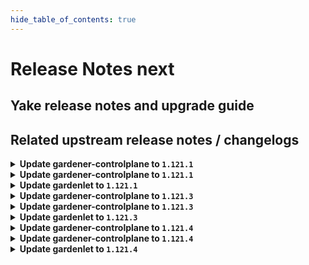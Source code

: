 ```yaml
---
hide_table_of_contents: true
---
```


# Release Notes next

## Yake release notes and upgrade guide

## Related upstream release notes / changelogs


<details>
<summary><b>Update gardener-controlplane to <code>1.121.1</code></b></summary>

# [gardener/gardener]

## 🐛 Bug Fixes

- `[OPERATOR]` A regression was fixed that previously prevented the creation or update of `CloudProfile`s without a specified machine image version `classification`. by @timuthy [#12334]

## Helm Charts
- controlplane: `europe-docker.pkg.dev/gardener-project/releases/charts/gardener/controlplane:v1.121.1`
- gardenlet: `europe-docker.pkg.dev/gardener-project/releases/charts/gardener/gardenlet:v1.121.1`
- operator: `europe-docker.pkg.dev/gardener-project/releases/charts/gardener/operator:v1.121.1`
- resource-manager: `europe-docker.pkg.dev/gardener-project/releases/charts/gardener/resource-manager:v1.121.1`
## Container (OCI) Images
- admission-controller: `europe-docker.pkg.dev/gardener-project/releases/gardener/admission-controller:v1.121.1`
- apiserver: `europe-docker.pkg.dev/gardener-project/releases/gardener/apiserver:v1.121.1`
- controller-manager: `europe-docker.pkg.dev/gardener-project/releases/gardener/controller-manager:v1.121.1`
- gardenadm: `europe-docker.pkg.dev/gardener-project/releases/gardener/gardenadm:v1.121.1`
- gardenlet: `europe-docker.pkg.dev/gardener-project/releases/gardener/gardenlet:v1.121.1`
- node-agent: `europe-docker.pkg.dev/gardener-project/releases/gardener/node-agent:v1.121.1`
- operator: `europe-docker.pkg.dev/gardener-project/releases/gardener/operator:v1.121.1`
- resource-manager: `europe-docker.pkg.dev/gardener-project/releases/gardener/resource-manager:v1.121.1`
- scheduler: `europe-docker.pkg.dev/gardener-project/releases/gardener/scheduler:v1.121.1`


</details>

<details>
<summary><b>Update gardener-controlplane to <code>1.121.1</code></b></summary>

# [gardener/gardener]

## 🐛 Bug Fixes

- `[OPERATOR]` A regression was fixed that previously prevented the creation or update of `CloudProfile`s without a specified machine image version `classification`. by @timuthy [#12334]

## Helm Charts
- controlplane: `europe-docker.pkg.dev/gardener-project/releases/charts/gardener/controlplane:v1.121.1`
- gardenlet: `europe-docker.pkg.dev/gardener-project/releases/charts/gardener/gardenlet:v1.121.1`
- operator: `europe-docker.pkg.dev/gardener-project/releases/charts/gardener/operator:v1.121.1`
- resource-manager: `europe-docker.pkg.dev/gardener-project/releases/charts/gardener/resource-manager:v1.121.1`
## Container (OCI) Images
- admission-controller: `europe-docker.pkg.dev/gardener-project/releases/gardener/admission-controller:v1.121.1`
- apiserver: `europe-docker.pkg.dev/gardener-project/releases/gardener/apiserver:v1.121.1`
- controller-manager: `europe-docker.pkg.dev/gardener-project/releases/gardener/controller-manager:v1.121.1`
- gardenadm: `europe-docker.pkg.dev/gardener-project/releases/gardener/gardenadm:v1.121.1`
- gardenlet: `europe-docker.pkg.dev/gardener-project/releases/gardener/gardenlet:v1.121.1`
- node-agent: `europe-docker.pkg.dev/gardener-project/releases/gardener/node-agent:v1.121.1`
- operator: `europe-docker.pkg.dev/gardener-project/releases/gardener/operator:v1.121.1`
- resource-manager: `europe-docker.pkg.dev/gardener-project/releases/gardener/resource-manager:v1.121.1`
- scheduler: `europe-docker.pkg.dev/gardener-project/releases/gardener/scheduler:v1.121.1`


</details>

<details>
<summary><b>Update gardenlet to <code>1.121.1</code></b></summary>

# [gardener/gardener]

## 🐛 Bug Fixes

- `[OPERATOR]` A regression was fixed that previously prevented the creation or update of `CloudProfile`s without a specified machine image version `classification`. by @timuthy [#12334]

## Helm Charts
- controlplane: `europe-docker.pkg.dev/gardener-project/releases/charts/gardener/controlplane:v1.121.1`
- gardenlet: `europe-docker.pkg.dev/gardener-project/releases/charts/gardener/gardenlet:v1.121.1`
- operator: `europe-docker.pkg.dev/gardener-project/releases/charts/gardener/operator:v1.121.1`
- resource-manager: `europe-docker.pkg.dev/gardener-project/releases/charts/gardener/resource-manager:v1.121.1`
## Container (OCI) Images
- admission-controller: `europe-docker.pkg.dev/gardener-project/releases/gardener/admission-controller:v1.121.1`
- apiserver: `europe-docker.pkg.dev/gardener-project/releases/gardener/apiserver:v1.121.1`
- controller-manager: `europe-docker.pkg.dev/gardener-project/releases/gardener/controller-manager:v1.121.1`
- gardenadm: `europe-docker.pkg.dev/gardener-project/releases/gardener/gardenadm:v1.121.1`
- gardenlet: `europe-docker.pkg.dev/gardener-project/releases/gardener/gardenlet:v1.121.1`
- node-agent: `europe-docker.pkg.dev/gardener-project/releases/gardener/node-agent:v1.121.1`
- operator: `europe-docker.pkg.dev/gardener-project/releases/gardener/operator:v1.121.1`
- resource-manager: `europe-docker.pkg.dev/gardener-project/releases/gardener/resource-manager:v1.121.1`
- scheduler: `europe-docker.pkg.dev/gardener-project/releases/gardener/scheduler:v1.121.1`


</details>

<details>
<summary><b>Update gardener-controlplane to <code>1.121.3</code></b></summary>

# [gardener/gardener]

## 🐛 Bug Fixes

- `[USER]` A regression causing the gardenlet to fail to decode the referenced `AuthenticationConfiguration` while deploying the kube-apiserver when the API version is not `apiserver.config.k8s.io/v1beta1` is now fixed. by @AleksandarSavchev [#12400]

## Helm Charts
- controlplane: `europe-docker.pkg.dev/gardener-project/releases/charts/gardener/controlplane:v1.121.3`
- gardenlet: `europe-docker.pkg.dev/gardener-project/releases/charts/gardener/gardenlet:v1.121.3`
- operator: `europe-docker.pkg.dev/gardener-project/releases/charts/gardener/operator:v1.121.3`
- resource-manager: `europe-docker.pkg.dev/gardener-project/releases/charts/gardener/resource-manager:v1.121.3`
## Container (OCI) Images
- admission-controller: `europe-docker.pkg.dev/gardener-project/releases/gardener/admission-controller:v1.121.3`
- apiserver: `europe-docker.pkg.dev/gardener-project/releases/gardener/apiserver:v1.121.3`
- controller-manager: `europe-docker.pkg.dev/gardener-project/releases/gardener/controller-manager:v1.121.3`
- gardenadm: `europe-docker.pkg.dev/gardener-project/releases/gardener/gardenadm:v1.121.3`
- gardenlet: `europe-docker.pkg.dev/gardener-project/releases/gardener/gardenlet:v1.121.3`
- node-agent: `europe-docker.pkg.dev/gardener-project/releases/gardener/node-agent:v1.121.3`
- operator: `europe-docker.pkg.dev/gardener-project/releases/gardener/operator:v1.121.3`
- resource-manager: `europe-docker.pkg.dev/gardener-project/releases/gardener/resource-manager:v1.121.3`
- scheduler: `europe-docker.pkg.dev/gardener-project/releases/gardener/scheduler:v1.121.3`


</details>

<details>
<summary><b>Update gardener-controlplane to <code>1.121.3</code></b></summary>

# [gardener/gardener]

## 🐛 Bug Fixes

- `[USER]` A regression causing the gardenlet to fail to decode the referenced `AuthenticationConfiguration` while deploying the kube-apiserver when the API version is not `apiserver.config.k8s.io/v1beta1` is now fixed. by @AleksandarSavchev [#12400]

## Helm Charts
- controlplane: `europe-docker.pkg.dev/gardener-project/releases/charts/gardener/controlplane:v1.121.3`
- gardenlet: `europe-docker.pkg.dev/gardener-project/releases/charts/gardener/gardenlet:v1.121.3`
- operator: `europe-docker.pkg.dev/gardener-project/releases/charts/gardener/operator:v1.121.3`
- resource-manager: `europe-docker.pkg.dev/gardener-project/releases/charts/gardener/resource-manager:v1.121.3`
## Container (OCI) Images
- admission-controller: `europe-docker.pkg.dev/gardener-project/releases/gardener/admission-controller:v1.121.3`
- apiserver: `europe-docker.pkg.dev/gardener-project/releases/gardener/apiserver:v1.121.3`
- controller-manager: `europe-docker.pkg.dev/gardener-project/releases/gardener/controller-manager:v1.121.3`
- gardenadm: `europe-docker.pkg.dev/gardener-project/releases/gardener/gardenadm:v1.121.3`
- gardenlet: `europe-docker.pkg.dev/gardener-project/releases/gardener/gardenlet:v1.121.3`
- node-agent: `europe-docker.pkg.dev/gardener-project/releases/gardener/node-agent:v1.121.3`
- operator: `europe-docker.pkg.dev/gardener-project/releases/gardener/operator:v1.121.3`
- resource-manager: `europe-docker.pkg.dev/gardener-project/releases/gardener/resource-manager:v1.121.3`
- scheduler: `europe-docker.pkg.dev/gardener-project/releases/gardener/scheduler:v1.121.3`


</details>

<details>
<summary><b>Update gardenlet to <code>1.121.3</code></b></summary>

# [gardener/gardener]

## 🐛 Bug Fixes

- `[USER]` A regression causing the gardenlet to fail to decode the referenced `AuthenticationConfiguration` while deploying the kube-apiserver when the API version is not `apiserver.config.k8s.io/v1beta1` is now fixed. by @AleksandarSavchev [#12400]

## Helm Charts
- controlplane: `europe-docker.pkg.dev/gardener-project/releases/charts/gardener/controlplane:v1.121.3`
- gardenlet: `europe-docker.pkg.dev/gardener-project/releases/charts/gardener/gardenlet:v1.121.3`
- operator: `europe-docker.pkg.dev/gardener-project/releases/charts/gardener/operator:v1.121.3`
- resource-manager: `europe-docker.pkg.dev/gardener-project/releases/charts/gardener/resource-manager:v1.121.3`
## Container (OCI) Images
- admission-controller: `europe-docker.pkg.dev/gardener-project/releases/gardener/admission-controller:v1.121.3`
- apiserver: `europe-docker.pkg.dev/gardener-project/releases/gardener/apiserver:v1.121.3`
- controller-manager: `europe-docker.pkg.dev/gardener-project/releases/gardener/controller-manager:v1.121.3`
- gardenadm: `europe-docker.pkg.dev/gardener-project/releases/gardener/gardenadm:v1.121.3`
- gardenlet: `europe-docker.pkg.dev/gardener-project/releases/gardener/gardenlet:v1.121.3`
- node-agent: `europe-docker.pkg.dev/gardener-project/releases/gardener/node-agent:v1.121.3`
- operator: `europe-docker.pkg.dev/gardener-project/releases/gardener/operator:v1.121.3`
- resource-manager: `europe-docker.pkg.dev/gardener-project/releases/gardener/resource-manager:v1.121.3`
- scheduler: `europe-docker.pkg.dev/gardener-project/releases/gardener/scheduler:v1.121.3`


</details>

<details>
<summary><b>Update gardener-controlplane to <code>1.121.4</code></b></summary>

# [gardener/gardener]

## 🐛 Bug Fixes

- `[USER]` An issue causing gardenlet to panic during the migration from single-stack IPv4 to dual-stack IPv4, IPv6 when the Shoot is hibernated is now fixed. by @DockToFuture [#12435]
- `[USER]` A bug causing the `maxSurge` and `maxUnavailable` fields for worker pools with update strategy `ManualInPlaceUpdate` always getting overwritten is now fixed. by @shafeeqes [#12455]
- `[DEVELOPER]` An issue causing reporting data generated by the testframework to be incompatible with recent elasticsearch/opensearch versions is now fixed. by @dguendisch [#12463]
- `[OPERATOR]` Fixed an error in `BackupBucket` reconciliation by replacing `StrategicMergePatch` with `MergePatch` to properly handle `runtime.RawExtension` fields. by @shafeeqes [#12459]

## Helm Charts
- controlplane: `europe-docker.pkg.dev/gardener-project/releases/charts/gardener/controlplane:v1.121.4`
- gardenlet: `europe-docker.pkg.dev/gardener-project/releases/charts/gardener/gardenlet:v1.121.4`
- operator: `europe-docker.pkg.dev/gardener-project/releases/charts/gardener/operator:v1.121.4`
- resource-manager: `europe-docker.pkg.dev/gardener-project/releases/charts/gardener/resource-manager:v1.121.4`
## Container (OCI) Images
- admission-controller: `europe-docker.pkg.dev/gardener-project/releases/gardener/admission-controller:v1.121.4`
- apiserver: `europe-docker.pkg.dev/gardener-project/releases/gardener/apiserver:v1.121.4`
- controller-manager: `europe-docker.pkg.dev/gardener-project/releases/gardener/controller-manager:v1.121.4`
- gardenadm: `europe-docker.pkg.dev/gardener-project/releases/gardener/gardenadm:v1.121.4`
- gardenlet: `europe-docker.pkg.dev/gardener-project/releases/gardener/gardenlet:v1.121.4`
- node-agent: `europe-docker.pkg.dev/gardener-project/releases/gardener/node-agent:v1.121.4`
- operator: `europe-docker.pkg.dev/gardener-project/releases/gardener/operator:v1.121.4`
- resource-manager: `europe-docker.pkg.dev/gardener-project/releases/gardener/resource-manager:v1.121.4`
- scheduler: `europe-docker.pkg.dev/gardener-project/releases/gardener/scheduler:v1.121.4`


</details>

<details>
<summary><b>Update gardener-controlplane to <code>1.121.4</code></b></summary>

# [gardener/gardener]

## 🐛 Bug Fixes

- `[USER]` An issue causing gardenlet to panic during the migration from single-stack IPv4 to dual-stack IPv4, IPv6 when the Shoot is hibernated is now fixed. by @DockToFuture [#12435]
- `[USER]` A bug causing the `maxSurge` and `maxUnavailable` fields for worker pools with update strategy `ManualInPlaceUpdate` always getting overwritten is now fixed. by @shafeeqes [#12455]
- `[DEVELOPER]` An issue causing reporting data generated by the testframework to be incompatible with recent elasticsearch/opensearch versions is now fixed. by @dguendisch [#12463]
- `[OPERATOR]` Fixed an error in `BackupBucket` reconciliation by replacing `StrategicMergePatch` with `MergePatch` to properly handle `runtime.RawExtension` fields. by @shafeeqes [#12459]

## Helm Charts
- controlplane: `europe-docker.pkg.dev/gardener-project/releases/charts/gardener/controlplane:v1.121.4`
- gardenlet: `europe-docker.pkg.dev/gardener-project/releases/charts/gardener/gardenlet:v1.121.4`
- operator: `europe-docker.pkg.dev/gardener-project/releases/charts/gardener/operator:v1.121.4`
- resource-manager: `europe-docker.pkg.dev/gardener-project/releases/charts/gardener/resource-manager:v1.121.4`
## Container (OCI) Images
- admission-controller: `europe-docker.pkg.dev/gardener-project/releases/gardener/admission-controller:v1.121.4`
- apiserver: `europe-docker.pkg.dev/gardener-project/releases/gardener/apiserver:v1.121.4`
- controller-manager: `europe-docker.pkg.dev/gardener-project/releases/gardener/controller-manager:v1.121.4`
- gardenadm: `europe-docker.pkg.dev/gardener-project/releases/gardener/gardenadm:v1.121.4`
- gardenlet: `europe-docker.pkg.dev/gardener-project/releases/gardener/gardenlet:v1.121.4`
- node-agent: `europe-docker.pkg.dev/gardener-project/releases/gardener/node-agent:v1.121.4`
- operator: `europe-docker.pkg.dev/gardener-project/releases/gardener/operator:v1.121.4`
- resource-manager: `europe-docker.pkg.dev/gardener-project/releases/gardener/resource-manager:v1.121.4`
- scheduler: `europe-docker.pkg.dev/gardener-project/releases/gardener/scheduler:v1.121.4`


</details>

<details>
<summary><b>Update gardenlet to <code>1.121.4</code></b></summary>

# [gardener/gardener]

## 🐛 Bug Fixes

- `[USER]` An issue causing gardenlet to panic during the migration from single-stack IPv4 to dual-stack IPv4, IPv6 when the Shoot is hibernated is now fixed. by @DockToFuture [#12435]
- `[USER]` A bug causing the `maxSurge` and `maxUnavailable` fields for worker pools with update strategy `ManualInPlaceUpdate` always getting overwritten is now fixed. by @shafeeqes [#12455]
- `[DEVELOPER]` An issue causing reporting data generated by the testframework to be incompatible with recent elasticsearch/opensearch versions is now fixed. by @dguendisch [#12463]
- `[OPERATOR]` Fixed an error in `BackupBucket` reconciliation by replacing `StrategicMergePatch` with `MergePatch` to properly handle `runtime.RawExtension` fields. by @shafeeqes [#12459]

## Helm Charts
- controlplane: `europe-docker.pkg.dev/gardener-project/releases/charts/gardener/controlplane:v1.121.4`
- gardenlet: `europe-docker.pkg.dev/gardener-project/releases/charts/gardener/gardenlet:v1.121.4`
- operator: `europe-docker.pkg.dev/gardener-project/releases/charts/gardener/operator:v1.121.4`
- resource-manager: `europe-docker.pkg.dev/gardener-project/releases/charts/gardener/resource-manager:v1.121.4`
## Container (OCI) Images
- admission-controller: `europe-docker.pkg.dev/gardener-project/releases/gardener/admission-controller:v1.121.4`
- apiserver: `europe-docker.pkg.dev/gardener-project/releases/gardener/apiserver:v1.121.4`
- controller-manager: `europe-docker.pkg.dev/gardener-project/releases/gardener/controller-manager:v1.121.4`
- gardenadm: `europe-docker.pkg.dev/gardener-project/releases/gardener/gardenadm:v1.121.4`
- gardenlet: `europe-docker.pkg.dev/gardener-project/releases/gardener/gardenlet:v1.121.4`
- node-agent: `europe-docker.pkg.dev/gardener-project/releases/gardener/node-agent:v1.121.4`
- operator: `europe-docker.pkg.dev/gardener-project/releases/gardener/operator:v1.121.4`
- resource-manager: `europe-docker.pkg.dev/gardener-project/releases/gardener/resource-manager:v1.121.4`
- scheduler: `europe-docker.pkg.dev/gardener-project/releases/gardener/scheduler:v1.121.4`


</details>
